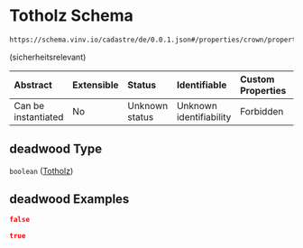 # Totholz Schema

```txt
https://schema.vinv.io/cadastre/de/0.0.1.json#/properties/crown/properties/deadwood
```

(sicherheitsrelevant)

| Abstract            | Extensible | Status         | Identifiable            | Custom Properties | Additional Properties | Access Restrictions | Defined In                                                                                                                 |
| :------------------ | :--------- | :------------- | :---------------------- | :---------------- | :-------------------- | :------------------ | :------------------------------------------------------------------------------------------------------------------------- |
| Can be instantiated | No         | Unknown status | Unknown identifiability | Forbidden         | Allowed               | none                | [dereferenced.doc.json\*](../../../../../../vinv-schemas/vinv-tree/out/0.0.1/dereferenced.doc.json "open original schema") |

## deadwood Type

`boolean` ([Totholz](dereferenced-properties-stamm-properties-totholz.md))

## deadwood Examples

```json
false
```

```json
true
```

